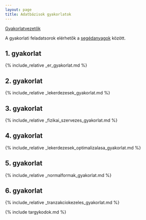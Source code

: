 ```yaml
---
layout: page
title: Adatbázisok gyakorlatok
---
```


[Gyakorlatvezetők](https://db.bme.hu/~gajdos/Gyakvezetok.xlsx) 

A gyakorlati feladatsorok elérhetők a [segédanyagok](../segedanyagok) között.

## 1. gyakorlat

{% include_relative _er_gyakorlat.md %}

## 2. gyakorlat

{% include_relative _lekerdezesek_gyakorlat.md %}

## 3. gyakorlat

{% include_relative _fizikai_szervezes_gyakorlat.md %}

## 4. gyakorlat

{% include_relative _lekerdezesek_optimalizalasa_gyakorlat.md %}

## 5. gyakorlat

{% include_relative _normalformak_gyakorlat.md %}

## 6. gyakorlat

{% include_relative _tranzakciokezeles_gyakorlat.md %}



{% include targykodok.md %}
